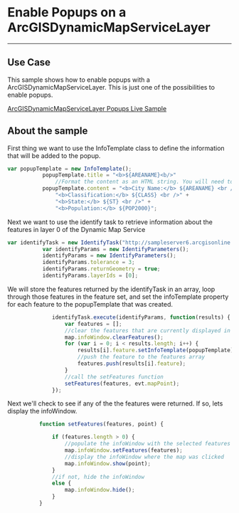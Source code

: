 # Enable Popups on a ArcGISDynamicMapServiceLayer
-------------------------------------------------------------------------------------

## Use Case
This sample shows how to enable popups with a ArcGISDynamicMapServiceLayer. This is just one of the possibilities to enable popups.

[ArcGISDynamicMapServiceLayer Popups Live Sample](http://esri.github.io/developer-support/web-js/dynamic-layer-popups/)

## About the sample
First thing we want to use the InfoTemplate class to define the information that will be added to the popup.

```javascript
var popupTemplate = new InfoTemplate();
           popupTemplate.title = "<b>${AREANAME}<b/>"
               //Format the content as an HTML string. You will need to add entries for each attribute you wish to show.
           popupTemplate.content = "<b>City Name:</b> ${AREANAME} <br />" +
               "<b>Classification:</b> ${CLASS} <br />" +
               "<b>State:</b> ${ST} <br />" +
               "<b>Population:</b> ${POP2000}";
```

Next we want to use the identify task to retrieve information about the features in layer 0 of the Dynamic Map Service

```javascript
var identifyTask = new IdentifyTask("http://sampleserver6.arcgisonline.com/arcgis/rest/services/USA/MapServer");
           var identifyParams = new IdentifyParameters();
           identifyParams = new IdentifyParameters();
           identifyParams.tolerance = 3;
           identifyParams.returnGeometry = true;
           identifyParams.layerIds = [0];
```

We will store the features returned by the identifyTask in an array, loop through those features in the feature set, and set the infoTemplate property for each feature to the popupTemplate that was created.

```javascript
              identifyTask.execute(identifyParams, function(results) {
                  var features = [];
                  //clear the features that are currently displayed in the info window
                  map.infoWindow.clearFeatures();
                  for (var i = 0; i < results.length; i++) {
                      results[i].feature.setInfoTemplate(popupTemplate);
                      //push the feature to the features array
                      features.push(results[i].feature);
                  }
                  //call the setFeatures function
                  setFeatures(features, evt.mapPoint);
              });
```

Next we'll check to see if any of the the features were returned. If so, lets display the infoWindow.

```javascript
          function setFeatures(features, point) {

              if (features.length > 0) {
                  //populate the infoWindow with the selected features
                  map.infoWindow.setFeatures(features);
                  //display the infoWindow where the map was clicked
                  map.infoWindow.show(point);
              }
              //if not, hide the infoWindow
              else {
                  map.infoWindow.hide();
              }
          }
```

